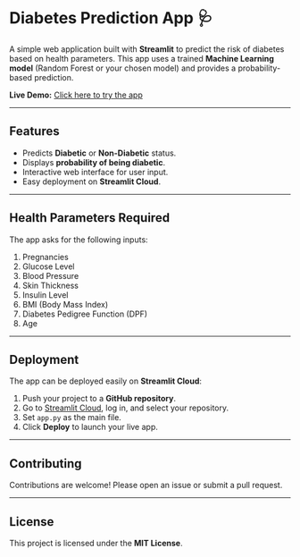 # Diabetes Prediction App 🩺

A simple web application built with **Streamlit** to predict the risk of diabetes based on health parameters. This app uses a trained **Machine Learning model** (Random Forest or your chosen model) and provides a probability-based prediction.

**Live Demo:** [Click here to try the app](https://diabetes-predicter-bot-vrabzdpxbcf77wfnmcsxzj.streamlit.app)

---

## Features

- Predicts **Diabetic** or **Non-Diabetic** status.
- Displays **probability of being diabetic**.
- Interactive web interface for user input.
- Easy deployment on **Streamlit Cloud**.

---

## Health Parameters Required

The app asks for the following inputs:

1. Pregnancies  
2. Glucose Level  
3. Blood Pressure  
4. Skin Thickness  
5. Insulin Level  
6. BMI (Body Mass Index)  
7. Diabetes Pedigree Function (DPF)  
8. Age  

---

## Deployment

The app can be deployed easily on **Streamlit Cloud**:

1. Push your project to a **GitHub repository**.  
2. Go to [Streamlit Cloud](https://share.streamlit.io/), log in, and select your repository.  
3. Set `app.py` as the main file.  
4. Click **Deploy** to launch your live app.

---

## Contributing

Contributions are welcome! Please open an issue or submit a pull request.

---

## License

This project is licensed under the **MIT License**.
